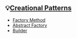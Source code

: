 ## 💡[Creational Patterns](Creational-Patterns)  
- [Factory Method](Creational-Patterns/Factory-Method)  
- [Abstract Factory](Creational-Patterns/Abstract-Factory)  
- [Builder](Creational-Patterns/Builder)  
